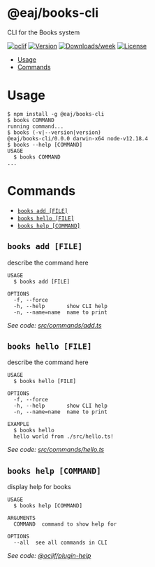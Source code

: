 @eaj/books-cli
==============

CLI for the Books system

[![oclif](https://img.shields.io/badge/cli-oclif-brightgreen.svg)](https://oclif.io)
[![Version](https://img.shields.io/npm/v/@eaj/books-cli.svg)](https://npmjs.org/package/@eaj/books-cli)
[![Downloads/week](https://img.shields.io/npm/dw/@eaj/books-cli.svg)](https://npmjs.org/package/@eaj/books-cli)
[![License](https://img.shields.io/npm/l/@eaj/books-cli.svg)](https://github.com/ErikAugust/books/blob/master/package.json)

<!-- toc -->
* [Usage](#usage)
* [Commands](#commands)
<!-- tocstop -->
# Usage
<!-- usage -->
```sh-session
$ npm install -g @eaj/books-cli
$ books COMMAND
running command...
$ books (-v|--version|version)
@eaj/books-cli/0.0.0 darwin-x64 node-v12.18.4
$ books --help [COMMAND]
USAGE
  $ books COMMAND
...
```
<!-- usagestop -->
# Commands
<!-- commands -->
* [`books add [FILE]`](#books-add-file)
* [`books hello [FILE]`](#books-hello-file)
* [`books help [COMMAND]`](#books-help-command)

## `books add [FILE]`

describe the command here

```
USAGE
  $ books add [FILE]

OPTIONS
  -f, --force
  -h, --help       show CLI help
  -n, --name=name  name to print
```

_See code: [src/commands/add.ts](https://github.com/ErikAugust/books/blob/v0.0.0/src/commands/add.ts)_

## `books hello [FILE]`

describe the command here

```
USAGE
  $ books hello [FILE]

OPTIONS
  -f, --force
  -h, --help       show CLI help
  -n, --name=name  name to print

EXAMPLE
  $ books hello
  hello world from ./src/hello.ts!
```

_See code: [src/commands/hello.ts](https://github.com/ErikAugust/books/blob/v0.0.0/src/commands/hello.ts)_

## `books help [COMMAND]`

display help for books

```
USAGE
  $ books help [COMMAND]

ARGUMENTS
  COMMAND  command to show help for

OPTIONS
  --all  see all commands in CLI
```

_See code: [@oclif/plugin-help](https://github.com/oclif/plugin-help/blob/v3.2.2/src/commands/help.ts)_
<!-- commandsstop -->
